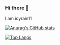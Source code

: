 ### Hi there 👋

I am icyrain11


[![Anurag's GitHub stats](https://github-readme-stats.vercel.app/api?username=icyrain11)](https://github.com/anuraghazra/github-readme-stats)

[![Top Langs](https://github-readme-stats.vercel.app/api/top-langs/?username=icyrain11)](https://github.com/anuraghazra/github-readme-stats)

<!--
**icyrain11/icyrain11** is a ✨ _special_ ✨ repository because its `README.md` (this file) appears on your GitHub profile.
Here are some ideas to get you started:

- 🔭 I’m currently working on ...
- 🌱 I’m currently learning ...
- 👯 I’m looking to collaborate on ...
- 🤔 I’m looking for help with ...
- 💬 Ask me about ...
- 📫 How to reach me: ...
- 😄 Pronouns: ...
- ⚡ Fun fact: ...
-->
